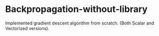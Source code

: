 # Backpropagation-without-library
Implemented gradient descent algorithm from scratch. (Both Scalar and Vectorized versions).
